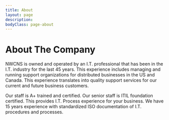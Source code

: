 ```yaml
---
title: About
layout: page
description: 
bodyClass: page-about
---
```


# About The Company
NWCNS is owned and operated by an I.T. professional that has been in the I.T. industry for the last 45 years. This experience includes managing and running support organizations for distributed businesses in the US and Canada. This experience translates into quality support services for our current and future business customers.

Our staff is A+ trained and certified. Our senior staff is ITIL foundation certified. This provides I.T. Process experience for your business. We have 15 years experience with standardized ISO documentation of I.T. procedures and processes.

<!--
## Subheading
This is something under objectives

# This is another top level thing

## another subheading
Who what where when why

### a sub-sub-heading
text under the sub-sub-heading
-->
